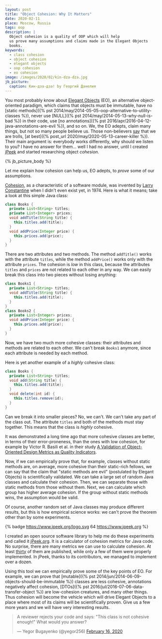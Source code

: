 ```yaml
---
layout: post
title: "Object Cohesion: Why It Matters"
date: 2020-02-11
place: Moscow, Russia
tags: oop
description: |
  Object cohesion is a quality of OOP which will help
  us prove many assumptions and claims made in the Elegant Objects
  books.
keywords:
  - class cohesion
  - object cohesion
  - elegant objects
  - oop cohesion
  - eo cohesion
image: /images/2020/02/kin-dza-dza.jpg
jb_picture:
  caption: Кин-дза-дза! by Георгий Данелия
---
```


You most probably know about [Elegant Objects](https://www.elegantobjects.org) (EO),
an alternative object-oriented paradigm, which claims that objects must
be immutable, have no
[static methods]({% pst 2014/may/2014-05-05-oop-alternative-to-utility-classes %}),
never use
[NULL]({% pst 2014/may/2014-05-13-why-null-is-bad %}) in their code,
use [no annotations]({% pst 2016/apr/2016-04-12-java-annotations-are-evil %}),
and so on. We, the EO adepts, claim many things, but not so many people
believe us. Those non-believers [say](/testimonials.html)
that we are trolls,
[at best]({% post_url 2020/may/2020-05-13-career-killer %}).
Their main argument is: everybody works differently,
why should we listen to you? I have no answer for them... well I had no answer, until I
created [jPeek](https://www.jpeek.org) and started researching object _cohesion_.

<!--more-->

{% jb_picture_body %}

Let me explain how cohesion can help us, EO adepts, to _prove_ some of our
assumptions.

[Cohesion](https://en.wikipedia.org/wiki/Cohesion_%28computer_science%29),
as a characteristic of a software module, was invented by
[Larry Constantine](https://en.wikipedia.org/wiki/Larry_Constantine)
when I didn't even exist yet, in 1974.
Here is what it means; take a look at this simple Java class:

```java
class Books {
  private List<String> titles;
  private List<Integer> prices;
  void addTitle(String title) {
    this.titles.add(title);
  }
  void addPrice(Integer price) {
    this.prices.add(price);
  }
}
```

There are two attributes and two methods. The method `addTitle()` works with
the attribute `titles`, while the method `addPrice()` works only with the
attribute `prices`. The cohesion is _low_ in this class, because the attributes
`titles` and `prices` are not related to each other in any way. We can easily
break this class into two pieces without losing anything:

```java
class Books1 {
  private List<String> titles;
  void addTitle(String title) {
    this.titles.add(title);
  }
}
class Books2 {
  private List<Integer> prices;
  void addPrice(Integer price) {
    this.prices.add(price);
  }
}
```

Now, we have two much more cohesive classes: their attributes and methods
are related to each other. We can't break `Books1` anymore, since each
attribute is needed by each method.

Here is yet another example of a _highly_ cohesive class:

```java
class Books {
  private List<String> titles;
  void add(String title) {
    this.titles.add(title);
  }
  void delete(int id) {
    this.titles.remove(id);
  }
}
```

Can we break it into smaller pieces? No, we can't. We can't take any part
of the class out. The attribute `titles` and both of the methods must stay
together. This means that the class is _highly_ cohesive.

It was demonstrated a long time ago that more cohesive classes are better,
in terms of their error-proneness, than the ones with low cohesion,
for example by Victor R. Basili et al. in their study
[A Validation of Object-Oriented Design Metrics as Quality Indicators](https://pdfs.semanticscholar.org/2bb8/c1f4eeb5e5ae353adeea0fd6933551b9e932.pdf).

Now, if we can empirically prove that, for example, classes without static methods
are, on average, more cohesive than their static-rich fellows, we can say
that the claim that "static methods are evil" (postulated by Elegant Objects) is
scientifically validated. We can take a large set of
random Java classes and calculate their cohesion. Then, we can separate those
with static methods from those without them. Next, we can calculate which group
has higher average cohesion. If the group without static methods wins,
the assumption would be valid.

Of course, another random set of Java classes may produce different results,
but this is how empirical science works: we can't prove the theorem other
than by some experiments.

{% badge https://www.jpeek.org/logo.svg 64 https://www.jpeek.org %}

I created an open source software library to help me do these experiments and called
it [jPeek.org](https://www.jpeek.org). It is a calculator of cohesion metrics
for Java code. No surprise, there are many metrics we can use to calculate cohesion. At least
[thirty](https://www.math.md/files/csjm/v25-n1/v25-n1-%28pp44-74%29.pdf)
of them are published, while only a few of them were properly implemented.
In jPeek, thanks to its contributors, we managed to implement over a dozen.

Using this tool we can empirically prove some of the key points of EO.
For example, we can prove that
[mutable]({% pst 2014/jun/2014-06-09-objects-should-be-immutable %})
classes are less cohesive, annotations
negatively affect cohesion,
[DTOs]({% pst 2016/jul/2016-07-06-data-transfer-object %}) are low-cohesion creatures,
and many other things. Thus cohesion will become the vehicle which will
drive Elegant Objects to a place where most of its claims will be scientifically
proven. Give us a few more years and we will have very interesting results.

<blockquote class="twitter-tweet"><p lang="en" dir="ltr">A reviewer rejects your code and says: &quot;This class is not cohesive enough!&quot; What would you answer?</p>&mdash; Yegor Bugayenko (@yegor256) <a href="https://twitter.com/yegor256/status/1228936961035001856?ref_src=twsrc%5Etfw">February 16, 2020</a></blockquote> <script async src="https://platform.twitter.com/widgets.js" charset="utf-8"></script>
